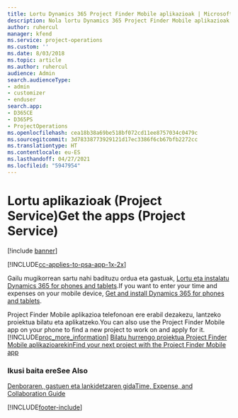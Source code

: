 ```yaml
---
title: Lortu Dynamics 365 Project Finder Mobile aplikazioak | MicrosoftDocs
description: Nola lortu Dynamics 365 Project Finder Mobile aplikazioak
author: ruhercul
manager: kfend
ms.service: project-operations
ms.custom: ''
ms.date: 8/03/2018
ms.topic: article
ms.author: ruhercul
audience: Admin
search.audienceType:
- admin
- customizer
- enduser
search.app:
- D365CE
- D365PS
- ProjectOperations
ms.openlocfilehash: cea18b38a69be518bf072cd11ee8757034c0479c
ms.sourcegitcommit: 3d78338773929121d17ec3386f6cb67bfb2272cc
ms.translationtype: HT
ms.contentlocale: eu-ES
ms.lasthandoff: 04/27/2021
ms.locfileid: "5947954"
---
```

# <a name="get-the-apps-project-service"></a><span data-ttu-id="87688-103">Lortu aplikazioak (Project Service)</span><span class="sxs-lookup"><span data-stu-id="87688-103">Get the apps (Project Service)</span></span>

[!include [banner](../includes/psa-now-project-operations.md)]

[!INCLUDE[cc-applies-to-psa-app-1x-2x](../includes/cc-applies-to-psa-app-1x-2x.md)]

<span data-ttu-id="87688-104">Gailu mugikorrean sartu nahi badituzu ordua eta gastuak, [Lortu eta instalatu Dynamics 365 for phones and tablets](/dynamics365/mobile-app/dynamics-365-phones-tablets-users-guide).</span><span class="sxs-lookup"><span data-stu-id="87688-104">If you want to enter your time and expenses on your mobile device, [Get and install Dynamics 365 for phones and tablets](/dynamics365/mobile-app/dynamics-365-phones-tablets-users-guide).</span></span>  
  
 <span data-ttu-id="87688-105">Project Finder Mobile aplikazioa telefonoan ere erabil dezakezu, lantzeko proiektua bilatu eta aplikatzeko.</span><span class="sxs-lookup"><span data-stu-id="87688-105">You can also use the Project Finder Mobile app on your phone to find a new project to work on and apply for it.</span></span> [!INCLUDE[proc_more_information](../includes/proc-more-information.md)] <span data-ttu-id="87688-106">[Bilatu hurrengo proiektua Project Finder Mobile aplikazioarekin](../psa/find-next-project-finder-mobile-app.md)</span><span class="sxs-lookup"><span data-stu-id="87688-106">[Find your next project with the Project Finder Mobile app](../psa/find-next-project-finder-mobile-app.md)</span></span> 
  
### <a name="see-also"></a><span data-ttu-id="87688-107">Ikusi baita ere</span><span class="sxs-lookup"><span data-stu-id="87688-107">See Also</span></span>  
 [<span data-ttu-id="87688-108">Denboraren, gastuen eta lankidetzaren gida</span><span class="sxs-lookup"><span data-stu-id="87688-108">Time, Expense, and Collaboration Guide</span></span>](../psa/time-expense-collaboration-guide.md)


[!INCLUDE[footer-include](../includes/footer-banner.md)]